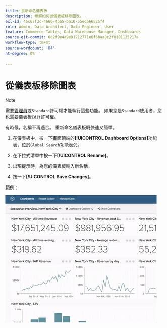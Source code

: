 ```yaml
---
title: 重新命名儀表板
description: 瞭解如何從儀表板移除圖表。
exl-id: 45c67f3c-4660-4bb5-ba10-55ed666525f4
role: Admin, Data Architect, Data Engineer, User
feature: Commerce Tables, Data Warehouse Manager, Dashboards
source-git-commit: 6e2f9e4a9e91212771e6f6baa8c2f8101125217a
workflow-type: tm+mt
source-wordcount: '84'
ht-degree: 0%

---
```


# 從儀表板移除圖表

>[!NOTE]
>
>需要[管理員](../../administrator/user-management/user-management.md)或`Standard`許可權才能執行這些功能。 如果您是`Standard`使用者，您也需要儀表板`Edit`許可權。

有時候，名稱不再適合。 重新命名儀表板既快速又簡單。

1. 在儀表板中，按一下畫面頂端的&#x200B;**[!UICONTROL Dashboard Options]**&#x200B;功能表，位於`Global Search`功能表旁。

1. 在下拉式清單中按一下&#x200B;**[!UICONTROL Rename]**。

1. 出現提示時，為您的儀表板輸入新名稱。

1. 按一下&#x200B;**[!UICONTROL Save Changes]**。

範例：

![重新命名儀表板](../../assets/renaming-dboard.gif)
